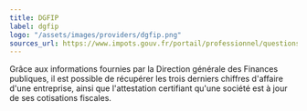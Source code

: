 ```yaml
---
title: DGFIP
label: dgfip
logo: "/assets/images/providers/dgfip.png"
sources_url: https://www.impots.gouv.fr/portail/professionnel/questions/comment-obtenir-une-attestation-de-regularite-fiscale
---
```


Grâce aux informations fournies par la Direction générale des Finances
publiques, il est possible de récupérer les trois derniers chiffres d'affaire
d'une entreprise, ainsi que l'attestation certifiant qu'une société est à jour
de ses cotisations fiscales.
